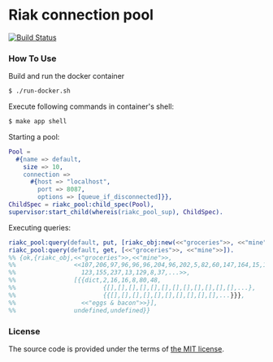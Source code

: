 # Riak connection pool

[![Build Status][travis-img]][travis]



### How To Use

Build and run the docker container

```bash
$ ./run-docker.sh
```

Execute following commands in container's shell:

```bash
$ make app shell
```

Starting a pool:

```erlang
Pool =
  #{name => default,
    size => 10,
    connection =>
      #{host => "localhost",
        port => 8087,
        options => [queue_if_disconnected]}},
ChildSpec = riakc_pool:child_spec(Pool),
supervisor:start_child(whereis(riakc_pool_sup), ChildSpec).
```

Executing queries:

```erlang
riakc_pool:query(default, put, [riakc_obj:new(<<"groceries">>, <<"mine">>, <<"eggs & bacon">>)]).
riakc_pool:query(default, get, [<<"groceries">>, <<"mine">>]).
%% {ok,{riakc_obj,<<"groceries">>,<<"mine">>,
%%                <<107,206,97,96,96,96,204,96,202,5,82,60,147,164,15,105,
%%                  123,155,237,13,129,8,37,...>>,
%%                [{{dict,2,16,16,8,80,48,
%%                        {[],[],[],[],[],[],[],[],[],[],[],[],...},
%%                        {{[],[],[],[],[],[],[],[],[],[],...}}},
%%                  <<"eggs & bacon">>}],
%%                undefined,undefined}}
```



### License

The source code is provided under the terms of [the MIT license][license].

[license]:http://www.opensource.org/licenses/MIT
[travis]:https://travis-ci.org/manifest/riak-connection-pool?branch=master
[travis-img]:https://secure.travis-ci.org/manifest/riak-connection-pool.png


